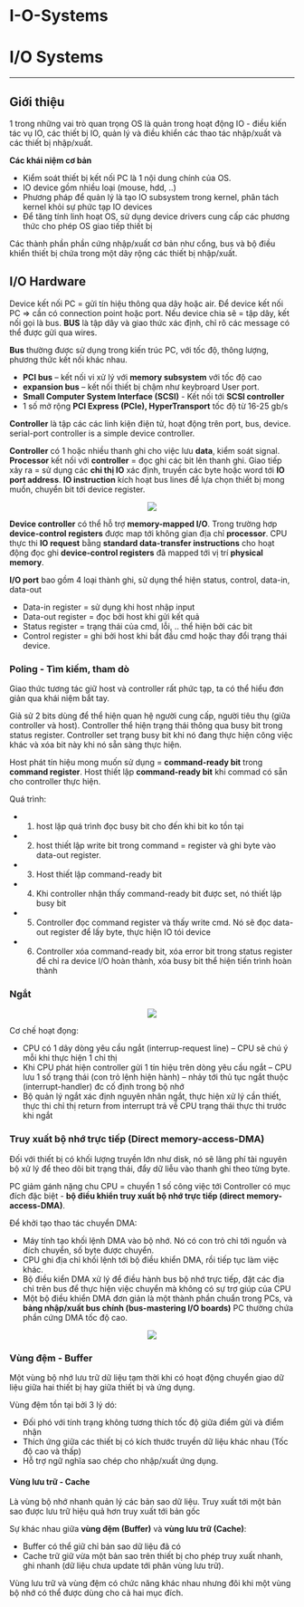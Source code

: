 # I-O-Systems
# I/O Systems
---
## Giới thiệu
1 trong những vai trò quan trọng OS là quản  trong hoạt động IO - điều kiến tác vụ IO, các thiết bị IO, quản lý và điều khiển các thao tác nhập/xuất và các thiết bị nhập/xuất.

__Các khái niệm cơ bản__
- Kiểm soát thiết bị kết nối PC là 1 nội dung chính của OS.
- IO device gồm nhiều loại (mouse, hdd, ..)
- Phương pháp để quản lý là tạo IO subsystem trong kernel, phân tách kernel khỏi sự phức tạp IO devices
- Để tăng tính linh hoạt OS, sử dụng device drivers cung cấp các phương thức cho phép OS giao tiếp thiết bị

Các thành phần phần cứng nhập/xuất cơ bản như cổng, bus và bộ điều khiển thiết bị chứa trong một dãy rộng các
thiết bị nhập/xuất.

## I/O Hardware
Device kết nối PC = gửi tín hiệu thông qua dây hoặc air. Để device kết nối PC => cần có connection point hoặc port. Nếu device chia sẽ = tập dây, kết nối gọi là bus. __BUS__ là tập dây và giao thức xác định, chỉ rõ các message có thể được gửi qua wires.

__Bus__ thường được sử dụng trong kiến trúc PC, với tốc độ, thông lượng, phương thức kết nối khác nhau.
- __PCI bus__ – kết nối vi xử lý với __memory subsystem__ với tốc độ cao
- __expansion bus__ – kết nối thiết bị chậm như keybroard User port.
- __Small Computer System Interface (SCSI)__ - Kết nối tới __SCSI controller__
- 1 số mở rộng __PCI Express (PCIe), HyperTransport__ tốc độ từ 16-25 gb/s

__Controller__ là tập các các linh kiện điện tử, hoạt động trên port, bus, device. serial-port controller is a simple device controller.

__Controller__ có 1 hoặc nhiều thanh ghi cho việc lưu __data__, kiểm soát signal. __Processor__ kết nối với __controller__ = đọc ghi các bit lên thanh ghi. Giao tiếp xảy ra = sử dụng các __chỉ thị IO__ xác định, truyền các byte hoặc word tới __IO port address__. __IO instruction__ kích hoạt bus lines để lựa chọn thiết bị mong muốn, chuyển bit tới device register.

<div style="text-align:center"> <img src=https://raw.githubusercontent.com/lacoski/khoa-luan/master/Filesystem/PIC/io-sys-1.png></div>

__Device controller__ có thể hỗ trợ __memory-mapped I/O__. Trong trường hơp __device-control registers__ được map tới không gian địa chỉ __processor__. CPU thực thi __IO request__ bằng __standard data-transfer instructions__ cho hoạt động đọc ghi __device-control registers__ đã mapped tới vị trí __physical memory__.

__I/O port__ bao gồm 4 loại thành ghi, sử dụng thể hiện status, control, data-in, data-out
- Data-in register = sử dụng khi host nhập input
- Data-out register = đọc bởi host khi gửi kết quả
- Status register = trạng thái của cmd, lỗi, .. thể hiện bởi các bit
- Control register = ghi bởi host khi bắt đầu cmd hoặc thay đổi trạng thái device.

### __Poling - Tìm kiếm, tham dò__

Giao thức tương tác giữ host và controller rất phức tạp, ta có thể hiểu đơn giản qua khái niệm bắt tay.

Giả sử 2 bits dùng để thể hiện quan hệ người cung cấp, người tiêu thụ (giữa controller và host). Controller thể hiện trạng thái thông qua busy bit trong status register. Controller set trạng busy bit khi nó đang thực hiện công việc khác và xóa bit này khi nó sẵn sàng thực hiện.

Host phát tín hiệu mong muốn sử dụng = __command-ready bit__ trong __command register__. Host thiết lập __command-ready bit__ khi commad có sẵn cho controller thực hiện.

Quá trình:
- 1) host lặp quá trình đọc busy bit cho đến khi bit ko tồn tại
- 2) host thiết lập write bit trong command = register và ghi byte vào data-out register.
- 3) Host thiết lập command-ready bit
- 4) Khi controller nhận thấy command-ready bit được set, nó thiết lập busy bit
- 5) Controller đọc command register và thấy write cmd. Nó sẽ đọc data-out register để lấy byte, thực hiện IO tói device
- 6) Controller xóa command-ready bit, xóa error bit trong status register để chỉ ra device I/O hoàn thành, xóa busy bit thể hiện tiến trình hoàn thành

### __Ngắt__

<div style="text-align:center"> <img src=https://raw.githubusercontent.com/lacoski/khoa-luan/master/Filesystem/PIC/io-sys-2.png></div>

Cơ chế hoạt đọng:
- CPU có 1 dây dòng yêu cầu ngắt (interrup-request line) – CPU sẽ chú ý mỗi khi thực hiện 1 chỉ thị
- Khi CPU phát hiện controller gửi 1 tín hiệu trên dòng yêu cầu ngắt – CPU lưu 1 số trạng thái (con trỏ lệnh hiện hành) – nhảy tới thủ tục ngắt thuộc (interrupt-handler) đc cố định trong bộ nhớ
- Bộ quản lý ngắt xác định nguyên nhân ngắt, thực hiện xử lý cần thiết, thực thi chỉ thị return from interrupt trả về CPU trạng thái thực thi trước khi ngắt

### __Truy xuất bộ nhớ trực tiếp (Direct memory-access-DMA)__

Đối với thiết bị có khối lượng truyền lớn như disk, nó sẽ lãng phí tài nguyên bộ xử lý để theo dõi bit trạng thái, đẩy dữ liễu vào thanh ghi theo từng byte.

PC giảm gánh nặng chu CPU = chuyển 1 số công việc tới Controller có mục đích đặc biệt - __bộ điều khiển truy xuất bộ nhớ trực tiếp (direct memory-access-DMA)__.

Để khởi tạo thao tác chuyển DMA:
- Máy tính tạo khối lệnh DMA vào bộ nhớ. Nó có con trỏ chỉ tới nguồn và đích chuyển, số byte được chuyển.
- CPU ghi địa chỉ khối lệnh tới bộ điều khiển DMA, rồi tiếp tục làm việc khác.
- Bộ điều kiển DMA xử lý để điều hành bus bộ nhớ trực tiếp, đặt các địa chỉ trên bus để thực hiện việc chuyển mà không có sự trợ giúp của CPU
- Một bộ điều khiển DMA đơn giản là một thành phần chuẩn trong PCs, và __bảng nhập/xuất bus chính (bus-mastering I/O boards)__ PC thường chứa phần cứng DMA tốc độ cao.

<div style="text-align:center"> <img src=https://raw.githubusercontent.com/lacoski/khoa-luan/master/Filesystem/PIC/io-sys-3.png></div>

### __Vùng đệm - Buffer__
Một vùng bộ nhớ lưu trữ dữ liệu tạm thời khi có hoạt động chuyển giao dữ liệu giữa hai thiết bị hay giữa thiết bị và ứng dụng.

Vùng đệm tồn tại bởi 3 lý dó:
- Đối phó với tính trạng không tương thích tốc độ giữa điểm gửi và điểm nhận
- Thích ứng giữa các thiết bị có kích thước truyền dữ liệu khác nhau (Tốc độ cao và thấp)
- Hỗ trợ ngữ nghĩa sao chép cho nhập/xuất ứng dụng.

#### __Vùng lưu trữ - Cache__
Là vùng bộ nhớ nhanh quản lý các bản sao dữ liệu. Truy xuất tới một bản sao được lưu trữ hiệu quả hơn truy xuất tới bản gốc

Sự khác nhau giữa __vùng đệm (Buffer)__ và __vùng lưu trữ (Cache)__:
- Buffer có thể giữ chỉ bản sao dữ liệu đã có
- Cache trữ giữ vừa một bản sao trên thiết bị cho phép truy xuất nhanh, ghi nhanh (dữ liệu chưa update tới phân vùng lưu trữ).

Vùng lưu trữ và vùng đệm có chức năng khác nhau nhưng đôi khi một vùng bộ nhớ có thể được dùng cho cả hai mục đích.
